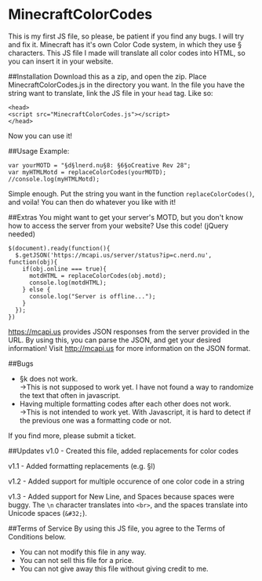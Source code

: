 # MinecraftColorCodes
This is my first JS file, so please, be patient if you find any bugs. I will try and fix it.
Minecraft has it's own Color Code system, in which they use § characters.
This JS file I made will translate all color codes into HTML, so you can insert it in your website.

##Installation
Download this as a zip, and open the zip.
Place MinecraftColorCodes.js in the directory you want.
In the file you have the string want to translate, link the JS file in your ``` head ``` tag.
Like so:
```
<head>
<script src="MinecraftColorCodes.js"></script>
</head>
```
Now you can use it!

##Usage
Example:
```
var yourMOTD = "§d§lnerd.nu§8: §6§oCreative Rev 28";
var myHTMLMotd = replaceColorCodes(yourMOTD);
//console.log(myHTMLMotd);
```
Simple enough. Put the string you want in the function ```replaceColorCodes()```, and voila! You can then do whatever you like with it!

##Extras
You might want to get your server's MOTD, but you don't know how to access the server from your website?
Use this code! (jQuery needed)
```
$(document).ready(function(){
  $.getJSON('https://mcapi.us/server/status?ip=c.nerd.nu', function(obj){
    if(obj.online === true){
      motdHTML = replaceColorCodes(obj.motd);
      console.log(motdHTML);
    } else {
      console.log("Server is offline...");
    }
  });
})
```
https://mcapi.us provides JSON responses from the server provided in the URL. By using this, you can parse the JSON, and get your desired information! Visit http://mcapi.us for more information on the JSON format.


##Bugs
- §k does not work.   
->This is not supposed to work yet. I have not found a way to randomize the text that often in javascript.
- Having multiple formatting codes after each other does not work.    
->This is not intended to work yet. With Javascript, it is hard to detect if the previous one was a formatting code or not.

If you find more, please submit a ticket.

##Updates
v1.0 - Created this file, added replacements for color codes

v1.1 - Added formatting replacements (e.g. §l)

v1.2 - Added support for multiple occurence of one color code in a string

v1.3 - Added support for New Line, and Spaces because spaces were buggy. The ```\n``` character translates into ```<br>```, and the spaces translate into Unicode spaces (```&#32;```).

##Terms of Service
By using this JS file, you agree to the Terms of Conditions below.
- You can not modify this file in any way.
- You can not sell this file for a price.
- You can not give away this file without giving credit to me.
